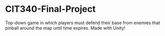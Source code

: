 # CIT340-Final-Project

Top-down game in which players must defend their base from enemies that pinball around the map until time expires. Made with Unity!
